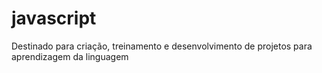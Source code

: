 # javascript

Destinado para criação, treinamento e desenvolvimento de projetos para aprendizagem da linguagem
